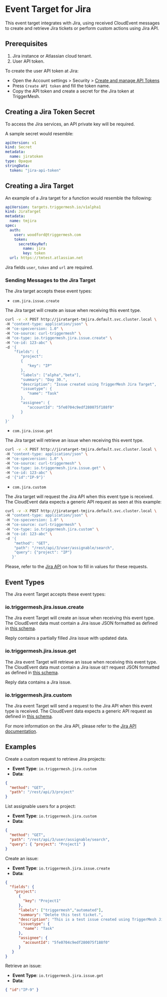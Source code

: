 # Event Target for Jira

This event target integrates with Jira, using received CloudEvent messages to create and retrieve Jira tickets or perform custom actions using Jira API.

## Prerequisites

1. Jira instance or Atlassian cloud tenant.
1. User API token.

To create the user API token at Jira:

- Open the Account settings > Security > [Create and manage API Tokens](https://id.atlassian.com/manage-profile/security/api-tokens)
- Press `Create API token` and fill the token name.
- Copy the API token and create a secret for the Jira token at TriggerMesh.

## Creating a Jira Token Secret

To access the Jira services, an API private key will be required.

A sample secret would resemble:

```yaml
apiVersion: v1
kind: Secret
metadata:
  name: jiratoken
type: Opaque
stringData:
  token: "jira-api-token"
```

## Creating a Jira Target

An example of a Jira target for a function would resemble the following:

```yaml
apiVersion: targets.triggermesh.io/v1alpha1
kind: JiraTarget
metadata:
  name: tmjira
spec:
  auth:
    user: woodford@triggermesh.com
    token:
      secretKeyRef:
        name: jira
        key: token
  url: https://tmtest.atlassian.net
```

Jira fields `user`, `token` and `url` are required.

### Sending Messages to the Jira Target

The Jira target accepts these event types:

- `com.jira.issue.create`

The Jira target will create an issue when receiving this event type.

```sh
curl -v -X POST http://jiratarget-tmjira.default.svc.cluster.local \
-H "content-type: application/json" \
-H "ce-specversion: 1.0" \
-H "ce-source: curl-triggermesh" \
-H "ce-type: io.triggermesh.jira.issue.create" \
-H "ce-id: 123-abc" \
-d '{
    "fields": {
       "project":
       {
          "key": "IP"
       },
       "labels": ["alpha","beta"],
       "summary": "Day 30.",
       "description": "Issue created using TriggerMesh Jira Target",
       "issuetype": {
          "name": "Task"
       },
       "assignee": {
          "accountId": "5fe0704c9edf280075f188f0"
       }
   }
}'
```

- `com.jira.issue.get`

The Jira target will retrieve an issue when receiving this event type.

```sh
curl -v -X POST http://jiratarget-tmjira.default.svc.cluster.local \
-H "content-type: application/json" \
-H "ce-specversion: 1.0" \
-H "ce-source: curl-triggermesh" \
-H "ce-type: io.triggermesh.jira.issue.get" \
-H "ce-id: 123-abc" \
-d '{"id":"IP-9"}'
```

- `com.jira.custom`

The Jira target will request the Jira API when this event type is received. The CloudEvent data expects a generic API request as seen at this example:

```sh
curl -v -X POST http://jiratarget-tmjira.default.svc.cluster.local \
-H "content-type: application/json" \
-H "ce-specversion: 1.0" \
-H "ce-source: curl-triggermesh" \
-H "ce-type: io.triggermesh.jira.custom" \
-H "ce-id: 123-abc" \
-d '{
    "method": "GET",
    "path": "/rest/api/3/user/assignable/search",
    "query": {"project": "IP"}
   }'
```

Please, refer to the [Jira API](https://developer.atlassian.com/cloud/jira/software/rest/intro/) on how to fill in values for these requests.


## Event Types

The Jira event Target accepts these event types:

### io.triggermesh.jira.issue.create

The Jira event Target will create an issue when receiving this event type. The CloudEvent data must contain a Jira issue JSON formatted as defined in [this schema](../../schemas/jira.issue.json).

Reply contains a partially filled Jira issue with updated data.

### io.triggermesh.jira.issue.get

The Jira event Target will retrieve an issue when receiving this event type. The CloudEvent data must contain a Jira issue `GET` request JSON formatted as defined in [this schema](../../schemas/jira.issue.get.json).

Reply data contains a Jira issue.

### io.triggermesh.jira.custom

The Jira event Target will send a request to the Jira API when this event type is received. The CloudEvent data expects a generic API request as defined in [this schema](../../schemas/jira.custom.json).

For more information on the Jira API, please refer to the [Jira API documentation][jira-api].

## Examples

Create a custom request to retrieve Jira projects:

- **Event Type**: `io.triggermesh.jira.custom`
- **Data**:
```json
{
  "method": "GET",
  "path": "/rest/api/3/project"
}
```

List assignable users for a project:

- **Event Type**: `io.triggermesh.jira.custom`
- **Data**:
```json
{
  "method": "GET",
  "path": "/rest/api/3/user/assignable/search",
  "query": { "project": "Project1" }
}
```

Create an issue:

- **Event Type**: `io.triggermesh.jira.issue.create`
- **Data**:
```json
{
  "fields": {
    "project":
      {
        "key": "Project1"
      },
      "labels": ["triggermesh","automated"],
      "summary": "Delete this test ticket.",
      "description": "This is a test issue created using TriggerMesh Jira Target",
      "issuetype": {
        "name": "Task"
      },
      "assignee": {
        "accountId": "5fe0704c9edf280075f188f0"
      }
   }
}
```

Retrieve an issue:

- **Event Type**: `io.triggermesh.jira.issue.get`
- **Data**:
```json
{ "id":"IP-9" }
```

[ce]: https://cloudevents.io/
[api-tokens]: https://id.atlassian.com/manage-profile/security/api-tokens
[ce-jsonformat]: https://github.com/cloudevents/spec/blob/v1.0/json-format.md
[jira-api]: https://developer.atlassian.com/cloud/jira/software/rest/intro/
